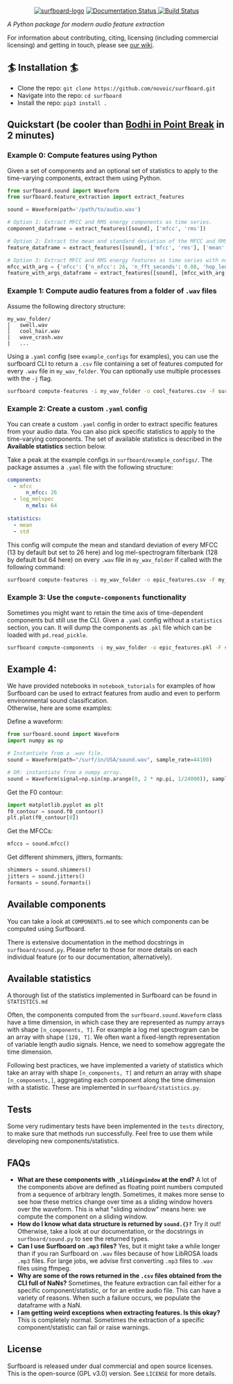 <p align="center">
<a href="https://novoic.com"><img src="https://assets.novoic.com/surfboard.png" alt="surfboard-logo" border="0"></a>

<a href='https://surfboard.readthedocs.io/en/latest/?badge=latest'>
    <img src='https://readthedocs.org/projects/surfboard/badge/?version=latest' alt='Documentation Status' />
</a>
<a href='https://app.circleci.com/pipelines/github/novoic/surfboard'>
    <img src='https://circleci.com/gh/novoic/surfboard.svg?style=shield&circle-token=a1b00a7def3a0a97090888e7380b771f58836046' alt='Build Status' />
</a>
</p>

_A Python package for modern audio feature extraction_

For information about contributing, citing, licensing (including commercial licensing) and getting in touch, please see [our wiki](https://github.com/novoic/surfboard/wiki).

## :surfer: Installation :surfer:

* Clone the repo: `git clone https://github.com/novoic/surfboard.git`
* Navigate into the repo: `cd surfboard`
* Install the repo: `pip3 install .`

## Quickstart (be cooler than [Bodhi in Point Break](https://youtu.be/LniUPlffoB0) in 2 minutes)

### Example 0: Compute features using Python
Given a set of components and an optional set of statistics to apply to the time-varying components, extract them using Python.
```python
from surfboard.sound import Waveform
from surfboard.feature_extraction import extract_features

sound = Waveform(path='/path/to/audio.wav')

# Option 1: Extract MFCC and RMS energy components as time series.
component_dataframe = extract_features([sound], ['mfcc', 'rms'])

# Option 2: Extract the mean and standard deviation of the MFCC and RMS energy features over time.
feature_dataframe = extract_features([sound], ['mfcc', 'rms'], ['mean', 'std'])

# Option 3: Extract MFCC and RMS energy features as time series with non-default arguments.
mfcc_with_arg = {'mfcc': {'n_mfcc': 26, 'n_fft_seconds': 0.08, 'hop_length_seconds': 0.02}}
feature_with_args_dataframe = extract_features([sound], [mfcc_with_arg, 'rms'], ['mean', 'std'])
```

### Example 1: Compute audio features from a folder of `.wav` files
Assume the following directory structure:
```
my_wav_folder/
│   swell.wav
│   cool_hair.wav
|   wave_crash.wav
|   ...
```
Using a `.yaml` config (see `example_configs` for examples), you can use the surfboard CLI to return a `.csv` file containing a set of features computed for every `.wav` file in `my_wav_folder`. You can optionally use multiple processes with the `-j` flag.
```bash
surfboard compute-features -i my_wav_folder -o cool_features.csv -F surfboard/example_configs/spectral_features.yaml -j 4
```

### Example 2: Create a custom `.yaml` config
You can create a custom `.yaml` config in order to extract specific features from your audio data. You can also pick specific statistics to apply to the time-varying components. The set of available statistics is described in the __Available statistics__ section below.

Take a peak at the example configs in `surfboard/example_configs/`. The package assumes a `.yaml` file with the following structure:
```yaml
components:
  - mfcc
      n_mfcc: 26
  - log_melspec
      n_mels: 64
  
statistics:
  - mean
  - std
```

This config will compute the mean and standard deviation of every MFCC (13 by default but set to 26 here) and log mel-spectrogram filterbank (128 by default but 64 here) on every `.wav` file in `my_wav_folder` if called with the following command:
```bash
surfboard compute-features -i my_wav_folder -o epic_features.csv -F my_config.yaml
```

### Example 3: Use the `compute-components` functionality
Sometimes you might want to retain the time axis of time-dependent components but still use the CLI. Given a `.yaml` config without a `statistics` section, you can. It will dump the components as `.pkl` file which can be loaded with `pd.read_pickle`.
```bash
surfboard compute-components -i my_wav_folder -o epic_features.pkl -F surfboard/example_configs/chroma_components.yaml
```

## Example 4: 
We have provided notebooks in `notebook_tutorials` for examples of how Surfboard can be used to extract features from audio and even to perform environmental sound classification.  
Otherwise, here are some examples:

Define a waveform:
```python
from surfboard.sound import Waveform
import numpy as np

# Instantiate from a .wav file.
sound = Waveform(path="/surf/in/USA/sound.wav", sample_rate=44100)

# OR: instantiate from a numpy array.
sound = Waveform(signal=np.sin(np.arange(0, 2 * np.pi, 1/24000)), sample_rate=44100)
```
Get the F0 contour:
```python
import matplotlib.pyplot as plt
f0_contour = sound.f0_contour()
plt.plot(f0_contour[0])
```
Get the MFCCs:
```python
mfccs = sound.mfcc()
```
Get different shimmers, jitters, formants:
```python
shimmers = sound.shimmers()
jitters = sound.jitters()
formants = sound.formants()
```

## Available components

You can take a look at `COMPONENTS.md` to see which components can be computed using Surfboard.

There is extensive documentation in the method docstrings in `surfboard/sound.py`. Please refer to those for more details on each individual feature (or to our documentation, alternatively). 


## Available statistics

A thorough list of the statistics implemented in Surfboard can be found in `STATISTICS.md`

Often, the components computed from the `surfboard.sound.Waveform` class have a time dimension, in which case they are represented as numpy arrays with shape `[n_components, T]`. For example a log mel spectrogram can be an array with shape `[128, T]`. We often want a fixed-length representation of variable length audio signals. Hence, we need to somehow aggregate the time dimension. 

Following best practices, we have implemented a variety of statistics which take an array with shape `[n_components, T]` and return an array with shape `[n_components,]`, aggregating each component along the time dimension with a statistic. These are implemented in `surfboard/statistics.py`.

## Tests

Some very rudimentary tests have been implemented in the `tests` directory, to make sure that methods run successfully. Feel free to use them while developing new components/statistics. 

## FAQs

* __What are these components with `_slidingwindow` at the end?__ A lot of the components above are defined as floating point numbers computed from a sequence of arbitrary length. Sometimes, it makes more sense to see how these metrics change over time as a sliding window hovers over the waveform. This is what "sliding window" means here: we compute the component on a sliding window.
* __How do I know what data structure is returned by `sound.{}?`__ Try it out! Otherwise, take a look at our documentation, or the docstrings in `surfboard/sound.py` to see the returned types. 
* __Can I use Surfboard on `.mp3` files?__ Yes, but it might take a while longer than if you ran Surfboard on `.wav` files because of how LibROSA loads `.mp3` files. For large jobs, we advise first converting `.mp3` files to `.wav` files using ffmpeg.
* __Why are some of the rows returned in the `.csv` files obtained from the CLI full of NaNs?__ Sometimes, the feature extraction can fail either for a specific component/statistic, or for an entire audio file. This can have a variety of reasons. When such a failure occurs, we populate the dataframe with a NaN.
* __I am getting weird exceptions when extracting features. Is this okay?__ This is completely normal. Sometimes the extraction of a specific component/statistic can fail or raise warnings. 

## License

Surfboard is released under dual commercial and open source licenses. This is the open-source (GPL v3.0) version. See `LICENSE` for more details.
